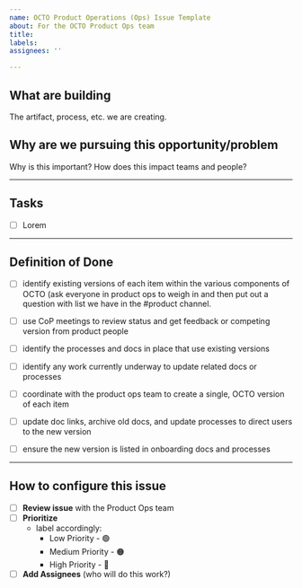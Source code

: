 ```yaml
---
name: OCTO Product Operations (Ops) Issue Template
about: For the OCTO Product Ops team
title: 
labels: 
assignees: ''

---
```


## What are building
The artifact, process, etc. we are creating.

## Why are we pursuing this opportunity/problem
Why is this important? How does this impact teams and people?

---
## Tasks
- [ ] Lorem

---
## Definition of Done
- [ ] identify existing versions of each item within the various components of OCTO (ask everyone in product ops to weigh in and then put out a question with list we have in the #product channel.
- [ ] use CoP meetings to review status and get feedback or competing version from product people
- [ ] identify the processes and docs in place that use existing versions
- [ ] identify any work currently underway to update related docs or processes
- [ ] coordinate with the product ops team to create a single, OCTO version of each item
- [ ] update doc links, archive old docs, and update processes to direct users to the new version
- [ ] ensure the new version is listed in onboarding docs and processes


---
## How to configure this issue
- [ ] **Review issue** with the Product Ops team
- [ ] **Prioritize**  
  - label accordingly: 
    - Low Priority - 🟢
    - Medium Priority - 🟠
    - High Priority - 🔴
- [ ] **Add Assignees** (who will do this work?)
